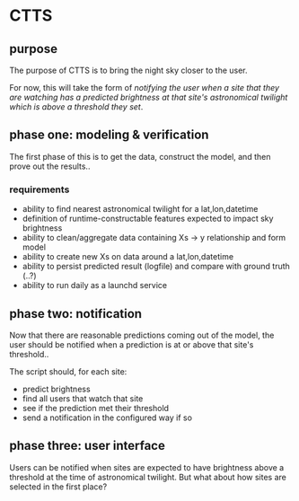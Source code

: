 # CTTS

## purpose

The purpose of CTTS is to bring the night sky closer to the user.

For now, this will take the form of _notifying the user when a site that they are
watching has a predicted brightness at that site's astronomical twilight which is above
a threshold they set_.

## phase one: modeling & verification

The first phase of this is to get the data, construct the model, and then prove out
the results..

### requirements

- ability to find nearest astronomical twilight for a lat,lon,datetime
- definition of runtime-constructable features expected to impact sky brightness
- ability to clean/aggregate data containing Xs -> y relationship and form model
- ability to create new Xs on data around a lat,lon,datetime
- ability to persist predicted result (logfile) and compare with ground truth (..?)
- ability to run daily as a launchd service

## phase two: notification

Now that there are reasonable predictions coming out of the model, the user should
be notified when a prediction is at or above that site's threshold..

The script should, for each site:

- predict brightness
- find all users that watch that site
- see if the prediction met their threshold
- send a notification in the configured way if so

## phase three: user interface

Users can be notified when sites are expected to have brightness above a threshold
at the time of astronomical twilight. But what about how sites are selected in the
first place?
